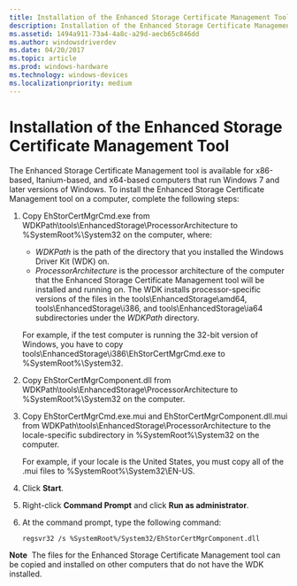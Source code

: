 ```yaml
---
title: Installation of the Enhanced Storage Certificate Management Tool
description: Installation of the Enhanced Storage Certificate Management Tool
ms.assetid: 1494a911-73a4-4a8c-a29d-aecb65c846dd
ms.author: windowsdriverdev
ms.date: 04/20/2017
ms.topic: article
ms.prod: windows-hardware
ms.technology: windows-devices
ms.localizationpriority: medium
---
```


# Installation of the Enhanced Storage Certificate Management Tool


The Enhanced Storage Certificate Management tool is available for x86-based, Itanium-based, and x64-based computers that run Windows 7 and later versions of Windows. To install the Enhanced Storage Certificate Management tool on a computer, complete the following steps:

1.  Copy EhStorCertMgrCmd.exe from WDKPath\\tools\\EnhancedStorage\\ProcessorArchitecture to %SystemRoot%\\System32 on the computer, where:

    -   *WDKPath* is the path of the directory that you installed the Windows Driver Kit (WDK) on.
    -   *ProcessorArchitecture* is the processor architecture of the computer that the Enhanced Storage Certificate Management tool will be installed and running on. The WDK installs processor-specific versions of the files in the tools\\EnhancedStorage\\amd64, tools\\EnhancedStorage\\i386, and tools\\EnhancedStorage\\ia64 subdirectories under the *WDKPath* directory.

    For example, if the test computer is running the 32-bit version of Windows, you have to copy tools\\EnhancedStorage\\i386\\EhStorCertMgrCmd.exe to %SystemRoot%\\System32.

2.  Copy EhStorCertMgrComponent.dll from WDKPath\\tools\\EnhancedStorage\\ProcessorArchitecture to %SystemRoot%\\System32 on the computer.

3.  Copy EhStorCertMgrCmd.exe.mui and EhStorCertMgrComponent.dll.mui from WDKPath\\tools\\EnhancedStorage\\ProcessorArchitecture to the locale-specific subdirectory in %SystemRoot%\\System32 on the computer.

    For example, if your locale is the United States, you must copy all of the .mui files to %SystemRoot%\\System32\\EN-US.

4.  Click **Start**.

5.  Right-click **Command Prompt** and click **Run as administrator**.

6.  At the command prompt, type the following command:
    ```
    regsvr32 /s %SystemRoot%/System32/EhStorCertMgrComponent.dll
    ```

**Note**  The files for the Enhanced Storage Certificate Management tool can be copied and installed on other computers that do not have the WDK installed.

 

 

 





